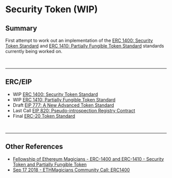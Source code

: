 # Security Token (WIP)

## Summary

First attempt to work out an implementation of the [ERC 1400: Security Token Standard](https://github.com/ethereum/EIPs/issues/1411) and [ERC 1410: Partially Fungible Token Standard](https://github.com/ethereum/EIPs/issues/1410) standards currently being worked on.

<br />

<hr />

## ERC/EIP

* WIP [ERC 1400: Security Token Standard](https://github.com/ethereum/EIPs/issues/1411)
* WIP [ERC 1410: Partially Fungible Token Standard](https://github.com/ethereum/EIPs/issues/1410)
* Draft [EIP 777: A New Advanced Token Standard](https://eips.ethereum.org/EIPS/eip-777)
* Last Call [EIP 820: Pseudo-introspection Registry Contract](https://eips.ethereum.org/EIPS/eip-820)
* Final [ERC-20 Token Standard](https://github.com/ethereum/EIPs/blob/master/EIPS/eip-20.md)

<br />

<hr />

## Other References

* [Fellowship of Ethereum Magicians - ERC-1400 and ERC-1410 - Security Token and Partially Fungible Token](https://ethereum-magicians.org/t/erc-1400-and-erc-1410-security-token-and-partially-fungible-token/1314)
* [Sep 17 2018 - ETHMagicians Community Call: ERC1400](https://hackmd.io/s/rJUWwm__7#)
